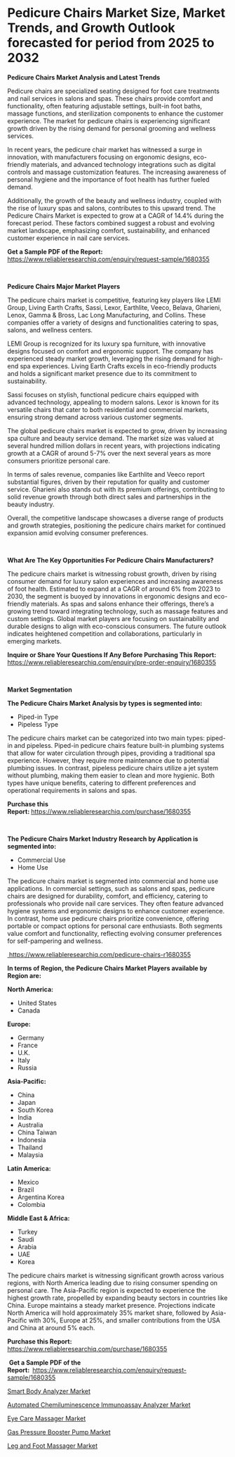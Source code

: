 <p><h1>Pedicure Chairs Market Size, Market Trends, and Growth Outlook forecasted for period from 2025 to 2032</h1></p><p><strong>Pedicure Chairs Market Analysis and Latest Trends</strong></p>
<p><p>Pedicure chairs are specialized seating designed for foot care treatments and nail services in salons and spas. These chairs provide comfort and functionality, often featuring adjustable settings, built-in foot baths, massage functions, and sterilization components to enhance the customer experience. The market for pedicure chairs is experiencing significant growth driven by the rising demand for personal grooming and wellness services. </p><p>In recent years, the pedicure chair market has witnessed a surge in innovation, with manufacturers focusing on ergonomic designs, eco-friendly materials, and advanced technology integrations such as digital controls and massage customization features. The increasing awareness of personal hygiene and the importance of foot health has further fueled demand. </p><p>Additionally, the growth of the beauty and wellness industry, coupled with the rise of luxury spas and salons, contributes to this upward trend. The Pedicure Chairs Market is expected to grow at a CAGR of 14.4% during the forecast period. These factors combined suggest a robust and evolving market landscape, emphasizing comfort, sustainability, and enhanced customer experience in nail care services.</p></p>
<p><strong>Get a Sample PDF of the Report:&nbsp;</strong> <a href="https://www.reliableresearchiq.com/enquiry/request-sample/1680355?utm_campaign=1896&utm_medium=2&utm_source=Github&utm_content=ia&utm_term=08042025&utm_id=pedicure-chairs">https://www.reliableresearchiq.com/enquiry/request-sample/1680355</a></p>
<p>&nbsp;</p>
<p><strong>Pedicure Chairs Major Market Players</strong></p>
<p><p>The pedicure chairs market is competitive, featuring key players like LEMI Group, Living Earth Crafts, Sassi, Lexor, Earthlite, Veeco, Belava, Gharieni, Lenox, Gamma & Bross, Lac Long Manufacturing, and Collins. These companies offer a variety of designs and functionalities catering to spas, salons, and wellness centers.</p><p>LEMI Group is recognized for its luxury spa furniture, with innovative designs focused on comfort and ergonomic support. The company has experienced steady market growth, leveraging the rising demand for high-end spa experiences. Living Earth Crafts excels in eco-friendly products and holds a significant market presence due to its commitment to sustainability.</p><p>Sassi focuses on stylish, functional pedicure chairs equipped with advanced technology, appealing to modern salons. Lexor is known for its versatile chairs that cater to both residential and commercial markets, ensuring strong demand across various customer segments.</p><p>The global pedicure chairs market is expected to grow, driven by increasing spa culture and beauty service demand. The market size was valued at several hundred million dollars in recent years, with projections indicating growth at a CAGR of around 5-7% over the next several years as more consumers prioritize personal care.</p><p>In terms of sales revenue, companies like Earthlite and Veeco report substantial figures, driven by their reputation for quality and customer service. Gharieni also stands out with its premium offerings, contributing to solid revenue growth through both direct sales and partnerships in the beauty industry.</p><p>Overall, the competitive landscape showcases a diverse range of products and growth strategies, positioning the pedicure chairs market for continued expansion amid evolving consumer preferences.</p></p>
<p>&nbsp;</p>
<p><strong>What Are The Key Opportunities For Pedicure Chairs Manufacturers?</strong></p>
<p><p>The pedicure chairs market is witnessing robust growth, driven by rising consumer demand for luxury salon experiences and increasing awareness of foot health. Estimated to expand at a CAGR of around 6% from 2023 to 2030, the segment is buoyed by innovations in ergonomic designs and eco-friendly materials. As spas and salons enhance their offerings, there’s a growing trend toward integrating technology, such as massage features and custom settings. Global market players are focusing on sustainability and durable designs to align with eco-conscious consumers. The future outlook indicates heightened competition and collaborations, particularly in emerging markets.</p></p>
<p><strong>Inquire or Share Your Questions If Any Before Purchasing This Report:</strong> <a href="https://www.reliableresearchiq.com/enquiry/pre-order-enquiry/1680355?utm_campaign=1896&utm_medium=2&utm_source=Github&utm_content=ia&utm_term=08042025&utm_id=pedicure-chairs">https://www.reliableresearchiq.com/enquiry/pre-order-enquiry/1680355</a></p>
<p>&nbsp;</p>
<p><strong>Market Segmentation</strong></p>
<p><strong>The Pedicure Chairs Market Analysis by types is segmented into:</strong></p>
<p><ul><li>Piped-in Type</li><li>Pipeless Type</li></ul></p>
<p><p>The pedicure chairs market can be categorized into two main types: piped-in and pipeless. Piped-in pedicure chairs feature built-in plumbing systems that allow for water circulation through pipes, providing a traditional spa experience. However, they require more maintenance due to potential plumbing issues. In contrast, pipeless pedicure chairs utilize a jet system without plumbing, making them easier to clean and more hygienic. Both types have unique benefits, catering to different preferences and operational requirements in salons and spas.</p></p>
<p><strong>Purchase this Report:&nbsp;</strong><a href="https://www.reliableresearchiq.com/purchase/1680355?utm_campaign=1896&utm_medium=2&utm_source=Github&utm_content=ia&utm_term=08042025&utm_id=pedicure-chairs">https://www.reliableresearchiq.com/purchase/1680355</a></p>
<p>&nbsp;</p>
<p><strong>The Pedicure Chairs Market Industry Research by Application is segmented into:</strong></p>
<p><ul><li>Commercial Use</li><li>Home Use</li></ul></p>
<p><p>The pedicure chairs market is segmented into commercial and home use applications. In commercial settings, such as salons and spas, pedicure chairs are designed for durability, comfort, and efficiency, catering to professionals who provide nail care services. They often feature advanced hygiene systems and ergonomic designs to enhance customer experience. In contrast, home use pedicure chairs prioritize convenience, offering portable or compact options for personal care enthusiasts. Both segments value comfort and functionality, reflecting evolving consumer preferences for self-pampering and wellness.</p></p>
<p><a href="https://www.reliableresearchiq.com/pedicure-chairs-r1680355?utm_campaign=1896&utm_medium=2&utm_source=Github&utm_content=ia&utm_term=08042025&utm_id=pedicure-chairs">&nbsp;https://www.reliableresearchiq.com/pedicure-chairs-r1680355</a></p>
<p><strong>In terms of Region, the Pedicure Chairs Market Players available by Region are:</strong></p>
<p>
    <p> <strong> North America: </strong>
        <ul>
            <li>United States</li>
            <li>Canada</li>
        </ul>
        </p> 
    <p> <strong> Europe: </strong>
        <ul>
            <li>Germany</li>
            <li>France</li>
            <li>U.K.</li>
            <li>Italy</li>
            <li>Russia</li>
        </ul>
        </p> 
    <p> <strong> Asia-Pacific: </strong>
        <ul>
            <li>China</li>
            <li>Japan</li>
            <li>South Korea</li>
            <li>India</li>
            <li>Australia</li>
            <li>China Taiwan</li>
            <li>Indonesia</li>
            <li>Thailand</li>
            <li>Malaysia</li>
        </ul>
        </p> 
    <p> <strong> Latin America: </strong>
        <ul>
            <li>Mexico</li>
            <li>Brazil</li>
            <li>Argentina Korea</li>
            <li>Colombia</li>
        </ul>
        </p> 
    <p> <strong> Middle East & Africa: </strong>
        <ul>
            <li>Turkey</li>
            <li>Saudi</li>
            <li>Arabia</li>
            <li>UAE</li>
            <li>Korea</li>
        </ul>
    </p>
    </p>
<p><p>The pedicure chairs market is witnessing significant growth across various regions, with North America leading due to rising consumer spending on personal care. The Asia-Pacific region is expected to experience the highest growth rate, propelled by expanding beauty sectors in countries like China. Europe maintains a steady market presence. Projections indicate North America will hold approximately 35% market share, followed by Asia-Pacific with 30%, Europe at 25%, and smaller contributions from the USA and China at around 5% each.</p></p>
<p><strong>Purchase this Report: </strong><a href="https://www.reliableresearchiq.com/purchase/1680355?utm_campaign=1896&utm_medium=2&utm_source=Github&utm_content=ia&utm_term=08042025&utm_id=pedicure-chairs">https://www.reliableresearchiq.com/purchase/1680355</a></p>
<p>&nbsp;<strong>Get a Sample PDF of the Report:&nbsp;&nbsp;</strong><a href="https://www.reliableresearchiq.com/enquiry/request-sample/1680355?utm_campaign=1896&utm_medium=2&utm_source=Github&utm_content=ia&utm_term=08042025&utm_id=pedicure-chairs">https://www.reliableresearchiq.com/enquiry/request-sample/1680355</a></p>
<p><strong></strong></p>
<p><p><a href="https://github.com/gaiusmelyna/Market-Research-Report-List-1/blob/main/smart-body-analyzer-market.md?utm_campaign=1896&utm_medium=2&utm_source=Github&utm_content=ia&utm_term=08042025&utm_id=pedicure-chairs">Smart Body Analyzer Market</a></p><p><a href="https://github.com/miehldobin1w/Market-Research-Report-List-1/blob/main/automated-chemiluminescence-immunoassay-analyzer-market.md?utm_campaign=1896&utm_medium=2&utm_source=Github&utm_content=ia&utm_term=08042025&utm_id=pedicure-chairs">Automated Chemiluminescence Immunoassay Analyzer Market</a></p><p><a href="https://github.com/pupunhez/Market-Research-Report-List-1/blob/main/eye-care-massager-market.md?utm_campaign=1896&utm_medium=2&utm_source=Github&utm_content=ia&utm_term=08042025&utm_id=pedicure-chairs">Eye Care Massager Market</a></p><p><a href="https://github.com/meenafadilkh/Market-Research-Report-List-1/blob/main/gas-pressure-booster-pump-market.md?utm_campaign=1896&utm_medium=2&utm_source=Github&utm_content=ia&utm_term=08042025&utm_id=pedicure-chairs">Gas Pressure Booster Pump Market</a></p><p><a href="https://github.com/roceljiabur/Market-Research-Report-List-1/blob/main/leg-and-foot-massager-market.md?utm_campaign=1896&utm_medium=2&utm_source=Github&utm_content=ia&utm_term=08042025&utm_id=pedicure-chairs">Leg and Foot Massager Market</a></p></p>